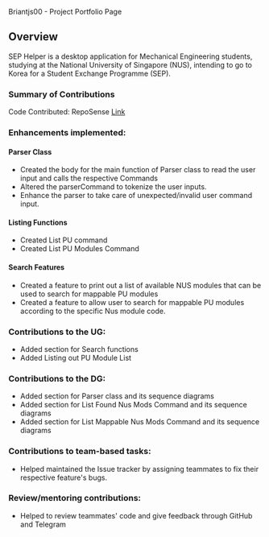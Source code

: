 Briantjs00 - Project Portfolio Page

## Overview
SEP Helper is a desktop application for Mechanical Engineering students, studying at the
National University of Singapore (NUS), intending to go to Korea for a Student Exchange Programme (SEP).

### Summary of Contributions

Code Contributed: RepoSense [Link](https://nus-cs2113-ay2223s2.github.io/tp-dashboard/?search=briantjs00&sort=groupTitle&sortWithin=title&timeframe=commit&mergegroup=&groupSelect=groupByRepos&breakdown=true&checkedFileTypes=docs~functional-code~test-code~other&since=2023-02-17&tabOpen=true&tabType=authorship&tabAuthor=briantjs00&tabRepo=AY2223S2-CS2113-T12-3%2Ftp%5Bmaster%5D&authorshipIsMergeGroup=false&authorshipFileTypes=docs~functional-code~test-code&authorshipIsBinaryFileTypeChecked=false&authorshipIsIgnoredFilesChecked=false)

### Enhancements implemented:

#### Parser Class
* Created the body for the main function of Parser class to read the user input and calls the respective Commands
* Altered the parserCommand to tokenize the user inputs.
* Enhance the parser to take care of unexpected/invalid user command input.

#### Listing Functions
* Created List PU command
* Created List PU Modules Command

#### Search Features
* Created a feature to print out a list of available NUS modules that can be used to search for mappable PU modules
* Created a feature to allow user to search for mappable PU modules according to the specific Nus module code.

### Contributions to the UG:
* Added section for Search functions
* Added Listing out PU Module List

### Contributions to the DG:
* Added section for Parser class and its sequence diagrams
* Added section for List Found Nus Mods Command and its sequence diagrams
* Added section for List Mappable Nus Mods Command and its sequence diagrams

### Contributions to team-based tasks:
* Helped maintained the Issue tracker by assigning teammates to fix their respective feature's bugs.

### Review/mentoring contributions:
* Helped to review teammates' code and give feedback through GitHub and Telegram
